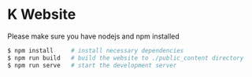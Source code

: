 # K Website

Please make sure you have nodejs and npm installed

```bash
$ npm install     # install necessary dependencies
$ npm run build   # build the website to ./public_content directory
$ npm run serve   # start the development server
```